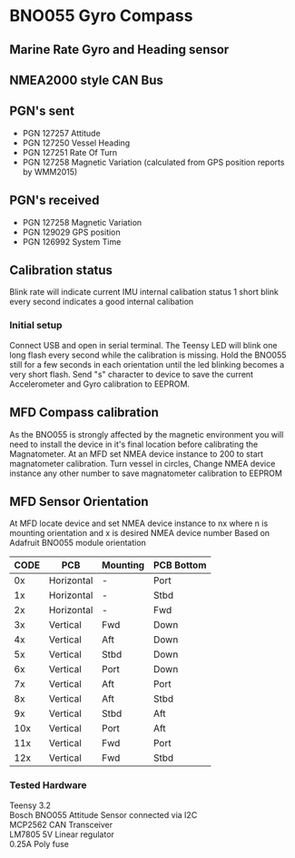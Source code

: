 # BNO055 Gyro Compass
## Marine Rate Gyro and Heading sensor
## NMEA2000 style CAN Bus

## PGN's sent 
- PGN 127257 Attitude
- PGN 127250 Vessel Heading
- PGN 127251 Rate Of Turn
- PGN 127258 Magnetic Variation (calculated from GPS position reports by WMM2015)

## PGN's received
- PGN 127258 Magnetic Variation
- PGN 129029 GPS position
- PGN 126992 System Time

## Calibration status
Blink rate will indicate current IMU internal calibation status 
1 short blink every second indicates a good internal calibation

### Initial setup
Connect USB and open in serial terminal. The Teensy LED will blink one long flash every second while the calibration is missing.
Hold the BNO055 still for a few seconds in each orientation until the led blinking becomes a very short flash.
Send "s" character to device to save the current Accelerometer and Gyro calibration to EEPROM.
	
## MFD Compass calibration
As the BNO055 is strongly affected by the magnetic environment you will need to install the device in it's final location before calibrating the Magnatometer.
At an MFD set NMEA device instance to 200 to start magnatometer calibration.
Turn vessel in circles, Change NMEA device instance any other number to save magnatometer calibration to EEPROM


## MFD Sensor Orientation
At MFD locate device and set NMEA device instance to nx where n is mounting orientation and x is desired NMEA device number 
Based on Adafruit BNO055 module orientation

CODE|PCB	|Mounting|PCB Bottom 
---|---	|---	|---
0x | Horizontal	|-	|Port       
1x | Horizontal	|-	|Stbd       
2x | Horizontal	|-	|Fwd        
3x | Vertical	|Fwd	|Down       
4x | Vertical	|Aft	|Down       
5x | Vertical	|Stbd	|Down       
6x | Vertical	|Port	|Down       
7x | Vertical	|Aft	|Port       
8x | Vertical	|Aft	|Stbd      
9x | Vertical	|Stbd	|Aft	   
10x | Vertical	|Port	|Aft	   
11x | Vertical	|Fwd	|Port      
12x | Vertical	|Fwd	|Stbd      

### Tested Hardware
Teensy 3.2  
Bosch BNO055 Attitude Sensor connected via I2C  
MCP2562 CAN Transceiver  
LM7805 5V Linear regulator  
0.25A Poly fuse  



